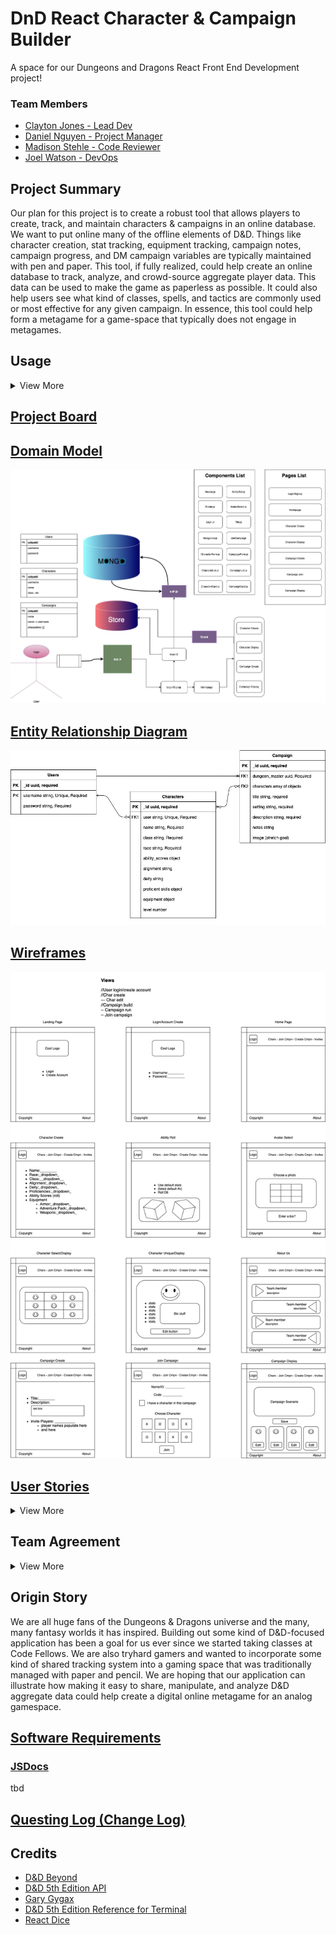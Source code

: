 # DnD React Character & Campaign Builder
A space for our Dungeons and Dragons React Front End Development project!

### Team Members
* [Clayton Jones - Lead Dev](https://www.linkedin.com/in/claytonjjones/)
* [Daniel Nguyen - Project Manager](https://www.linkedin.com/in/danielknguyen/)
* [Madison Stehle - Code Reviewer](https://www.linkedin.com/in/madison-stehle/)
* [Joel Watson - DevOps](https://www.linkedin.com/in/jwatsondev/)

## Project Summary

Our plan for this project is to create a robust tool that allows players to create, track, and maintain characters & campaigns in an online database. We want to put online many of the offline elements of D&D. Things like character creation, stat tracking, equipment tracking, campaign notes, campaign progress, and DM campaign variables are typically maintained with pen and paper. This tool, if fully realized, could help create an online database to track, analyze, and crowd-source aggregate player data. This data can be used to make the game as paperless as possible. It could also help users see what kind of classes, spells, and tactics are commonly used or most effective for any given campaign. In essence, this tool could help form a metagame for a game-space that typically does not engage in metagames. 


## Usage
<details>
  <summary>View More</summary>

### Start

### Login / Signup

### Main Menu

### Character Create

### View Characters

### Character Edit/Delete

### Campaign Create

### Campaign Join

</details>

## [Project Board](https://github.com/orgs/Dungeons-Developers/projects/2)

## [Domain Model](https://drive.google.com/file/d/196KsNOzzaqHivEBhvdhTOhMy3-asgoYp/view?usp=sharing)

![domain model](/assets/DND_DomainModel.jpg)

## [Entity Relationship Diagram](https://drive.google.com/file/d/10cdamszok8mj23_CopDLEN0MhmDPcpwl/view?usp=sharing)

![entity relationship diagram](/assets/Entity_Relationship_Diagram.jpg)

## [Wireframes](https://drive.google.com/file/d/1AUwJ9gqLfvr8a-ldhsPsCQoHdSrsm_4X/view?usp=sharing)

![wireframes](/assets/DND_Wireframes.jpg)

## [User Stories](https://docs.google.com/document/d/1SQk5x4nBMLqfr1e801awTJqUFwUpHibxPnDktqCBGuM/edit?usp=sharing)
<details>
  <summary>View More</summary>
  
### 1. User Login 
**User Story:**
As a user, I want to be able to create an account such that my user data is only accessible to me.

**Feature Tasks:**
* Create data structure for the player object
* User login will require username, password, and email (for campaign invite reasons?)
* Build a user flow to navigate the user through account creation and account login
* Save all this info into an object tied to the user account

**Acceptance Tests:**
* Ensure that the user object is well-structured and scalable
* Ensure that the instructions for iterating through account creation are simple and easy to understand
* Give the user the chance to review and change data before the creation process finishes

### 2. New Character Creation
**User Story:**
As a user, I want to be able to create a new character by choosing from a list of common attributes: class, race, gender, name, alignment, background, etc.

**Feature Tasks:**
* Create data structure for the character object
* Build a user flow to navigate the user to select from given options for each attribute
* Save all this info into an object tied to the user account

**Acceptance Tests:**
* Ensure that the character object is well-structured and user-friendly to build
* Ensure that the instructions for iterating through character creation are simple and easy to understand
* Give the user the chance to review and change data before the creation process finishes

### 3. Character Cards
**User Story:**
As a user, I want to be able to view my created characters with each character displayed on a standardized card. I also want to be able to click on the card for an expanded view with edit options.

**Feature Tasks:**
* Utilize Material UI to build character cards
* Build an expanded view to show character details and edit options
* Have the ability to drag cards around to reorder them

**Acceptance Tests:**
* Ensure that the cards are responsive to varying screen sizes
* Ensure that the instructions for manipulating cards are clear and understandable
* Give the user the chance to review and change data before edit changes are locked in

### 4. Campaign Rooms
**User Story:**
As a user, I want to be able to create a campaign room that will host my party. I should have admin/DM access for any campaign room I create. As a user, I should be able to join previously created campaigns by using an access key. 

**Feature Tasks:**
* Create a view for the campaign that displays all player cards assigned to the campaign
* Allow the user to create an access key that is unique to their campaign
* Allow players to join campaign via that access key/invite email
* DM Powers: Allow the user to edit details about the campaign and edit player data tied to the campaign
campaign description, campaign name, player stats

**Acceptance Tests:**
* Ensure that the campaign object is well structured and can accept incoming character objects
* Ensure that the instructions for building a campaign are clear
* Ensure that the instructions for joining a campaign are clear
* Give the user the chance to review and change campaign data before saving

### 5. Campaign Invites
**User Story:**
As a user who created a campaign, I want to be able to invite my friends to join the campaign. I should be able to do this by sending users a notification by searching up their username.

**Feature Tasks:** 
* Create the ability to send invites to other players by searching for usernames.
* Invite should trigger a notification sent to the invited player. Notification will contain an access code to join the game.

**Acceptance Tests:**
* Ensure that the instructions for sending invites is clear
* Ensure that instructions for accepting invites is clear
* Ensure that invite send can properly send an email to the designated user
* Give the user to chance to review invite send details before sending

</details>

## Team Agreement
<details>
  <summary>View More</summary>

**Communication plan:** 
How will your group communicate with each other? What is your strategy for ensuring everyone’s voices are heard, and that contributions from both loud and soft voices are listened to? Do you have a plan for managing psychological safety?

Slack will be our primary channel for communication. We will be sure to have each member contribute to all discussions, assuming they feel they have something to say. Nothing is required.
In the event of psychological safety issues, concerned members should reach out to a 3rd party within the group to mediate. If that is not amenable or if that fails to mitigate the issue, the concerned members will reach out to Sonia or CF admins to escalate the issue.

**Conflict plan:** What will your group do when it encounters conflict? What will your process be to resolve it?
Should a conflict arise, we will discuss it as a group. We can either vote or refer to the lead for that scope to break ties. If the conflict is personal, we will revert to the guidelines outlined in our Communication Plan. 

**Work plan:** How you will identify tasks, assign tasks, know when they are complete, and manage work in general? In particular, make sure you know how you’ll track whether everyone is contributing equally to all parts of the application, and that each person is working on “meaty” problems. What project management tool will be used?

We will use Github Projects for task management. We will aim to balance the number of commits equally across the team. We may or may not assign a Project Manager role to the team (Daniel volunteers).

**Git process:** What is your Git flow? How many people must review a PR? Who merges PRs? How often will you merge? How will you communicate that it’s time to merge?

`Master > Dev > Feature`

Feature merges into Dev branch will require one other team member to approve. Merges from dev into master will require every member of the team to approve, pending a code review.

Merge communication will happen via Slack, or over comms via Remo.

**Anything else you feel is important:** Expectations around work times, stand-up times(outside of the ones schedule with the instructional team), taking breaks/seeking help when you’re stuck, etc.

Regarding working windows, we will stick to class hours (6:30 to 9:30pm, M-Th) as a bare minimum. If folks want to start earlier or work later, that is totally okay too! 

</details>

## Origin Story

We are all huge fans of the Dungeons & Dragons universe and the many, many fantasy worlds it has inspired. Building out some kind of D&D-focused application has been a goal for us ever since we started taking classes at Code Fellows. We are also tryhard gamers and wanted to incorporate some kind of shared tracking system into a gaming space that was traditionally managed with paper and pencil. We are hoping that our application can illustrate how making it easy to share, manipulate, and analyze D&D aggregate data could help create a digital online metagame for an analog gamespace.

## [Software Requirements](/requirements.md)

### [JSDocs]()
tbd

## [Questing Log (Change Log)](/questingLog/log.md)

## Credits

* [D&D Beyond](https://www.dndbeyond.com/)
* [D&D 5th Edition API](https://www.dnd5eapi.co/)
* [Gary Gygax](https://en.wikipedia.org/wiki/Gary_Gygax)
* [D&D 5th Edition Reference for Terminal](https://github.com/cachance7/fuzzy5e)
* [React Dice](https://www.npmjs.com/package/react-dice-complete)
